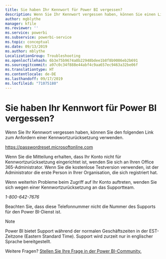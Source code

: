 ```yaml
---
title: Sie haben Ihr Kennwort für Power BI vergessen?
description: Wenn Sie Ihr Kennwort vergessen haben, können Sie einen Link zum Anfordern einer Kennwortzurücksetzung verwenden.
author: mgblythe
manager: kfile
ms.reviewer: ''
ms.service: powerbi
ms.subservice: powerbi-service
ms.topic: conceptual
ms.date: 09/13/2019
ms.author: mblythe
LocalizationGroup: Troubleshooting
ms.openlocfilehash: 6b3e75b9674a8b22948bdee1b8f8b9086eb2b691
ms.sourcegitcommit: a97c0c34f888e44abf4c9aa657ec9463a32be06f
ms.translationtype: HT
ms.contentlocale: de-DE
ms.lasthandoff: 09/17/2019
ms.locfileid: "71075180"
---
```

# <a name="forgot-your-password-for-power-bi"></a>Sie haben Ihr Kennwort für Power BI vergessen?

Wenn Sie Ihr Kennwort vergessen haben, können Sie den folgenden Link zum Anfordern einer Kennwortzurücksetzung verwenden.

<https://passwordreset.microsoftonline.com>

Wenn Sie die Mitteilung erhalten, dass Ihr Konto nicht für Kennwortzurücksetzung eingerichtet ist, wenden Sie sich an Ihren Office 365-Administrator. Wenn Sie die kostenlose Testversion verwenden, ist der Administrator die erste Person in Ihrer Organisation, die sich registriert hat.

Wenn weiterhin Probleme beim Zugriff auf Ihr Konto auftreten, wenden Sie sich wegen einer Kennwortzurücksetzung an das Supportteam.

*1-800-642-7676*

Beachten Sie, dass diese Telefonnummer nicht die Nummer des Supports für den Power BI-Dienst ist.

> [!NOTE]
> Power BI bietet Support während der normalen Geschäftszeiten in der EST-Zeitzone (Eastern Standard Time). Support wird zurzeit nur in englischer Sprache bereitgestellt.

Weitere Fragen? [Stellen Sie Ihre Frage in der Power BI-Community.](http://community.powerbi.com/)